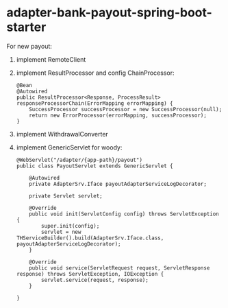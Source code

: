 # adapter-bank-payout-spring-boot-starter

For new payout:

1. implement RemoteClient
2. implement ResultProcessor and config ChainProcessor:

    ```
    @Bean
    @Autowired
    public ResultProcessor<Response, ProcessResult> responseProcessorChain(ErrorMapping errorMapping) {
        SuccessProcessor successProcessor = new SuccessProcessor(null);
        return new ErrorProcessor(errorMapping, successProcessor);
    }
    ```
3. implement WithdrawalConverter
4. implement GenericServlet for woody:

    ```
    @WebServlet("/adapter/{app-path}/payout")
    public class PayoutServlet extends GenericServlet {
    
        @Autowired
        private AdapterSrv.Iface payoutAdapterServiceLogDecorator;
    
        private Servlet servlet;
    
        @Override
        public void init(ServletConfig config) throws ServletException {
            super.init(config);
            servlet = new THServiceBuilder().build(AdapterSrv.Iface.class, payoutAdapterServiceLogDecorator);
        }
    
        @Override
        public void service(ServletRequest request, ServletResponse response) throws ServletException, IOException {
            servlet.service(request, response);
        }
        
    }
    ```